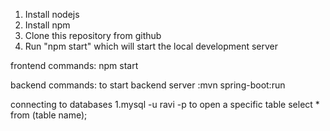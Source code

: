 1. Install nodejs
2. Install npm
3. Clone this repository from github 
4. Run "npm start" which will start the local development server

frontend commands:
npm start

backend commands:
to start backend server :mvn spring-boot:run

connecting to databases
1.mysql -u ravi -p
to open a specific table
select * from (table name);

